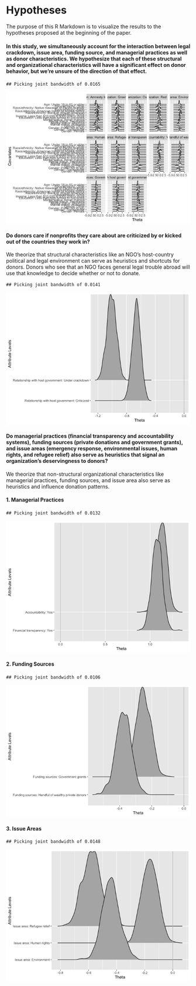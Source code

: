 Hypotheses
================

The purpose of this R Markdown is to visualize the results to the hypotheses proposed at the beginning of the paper.

#### In this study, we simultaneously account for the interaction between legal crackdown, issue area, funding source, and managerial practices as well as donor characteristics. We hypothesize that each of these structural and organizational characteristics will have a significant effect on donor behavior, but we’re unsure of the direction of that effect.

    ## Picking joint bandwidth of 0.0165

![](Hypotheses_files/figure-markdown_github/overall-1.png)

#### Do donors care if nonprofits they care about are criticized by or kicked out of the countries they work in?

We theorize that structural characteristics like an NGO’s host-country political and legal environment can serve as heuristics and shortcuts for donors. Donors who see that an NGO faces general legal trouble abroad will use that knowledge to decide whether or not to donate.

    ## Picking joint bandwidth of 0.0141

![](Hypotheses_files/figure-markdown_github/relationship-with-gov-1.png)

#### Do managerial practices (financial transparency and accountability systems), funding sources (private donations and government grants), and issue areas (emergency response, environmental issues, human rights, and refugee relief) also serve as heuristics that signal an organization’s deservingness to donors?

We theorize that non-structural organizational characteristics like managerial practices, funding sources, and issue area also serve as heuristics and influence donation patterns.

#### 1. Managerial Practices

    ## Picking joint bandwidth of 0.0132

![](Hypotheses_files/figure-markdown_github/managerial-practices-1.png)

#### 2. Funding Sources

    ## Picking joint bandwidth of 0.0106

![](Hypotheses_files/figure-markdown_github/funding_sources-1.png)

#### 3. Issue Areas

    ## Picking joint bandwidth of 0.0148

![](Hypotheses_files/figure-markdown_github/issue-areas-1.png)
